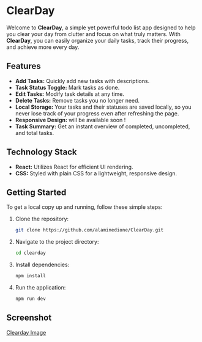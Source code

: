# ClearDay

Welcome to **ClearDay**, a simple yet powerful todo list app designed to help you clear your day from clutter and focus on what truly matters. With **ClearDay**, you can easily organize your daily tasks, track their progress, and achieve more every day.

## Features

- **Add Tasks:** Quickly add new tasks with descriptions.
- **Task Status Toggle:** Mark tasks as done.
- **Edit Tasks:** Modify task details at any time.
- **Delete Tasks:** Remove tasks you no longer need.
- **Local Storage:** Your tasks and their statuses are saved locally, so you never lose track of your progress even after refreshing the page.
- **Responsive Design:** will be available soon ! 
- **Task Summary:** Get an instant overview of completed, uncompleted, and total tasks.

## Technology Stack

- **React:** Utilizes React for efficient UI rendering.
- **CSS:** Styled with plain CSS for a lightweight, responsive design.

## Getting Started

To get a local copy up and running, follow these simple steps:

1. Clone the repository:
   ```bash
   git clone https://github.com/alaminedione/ClearDay.git
   ```
2. Navigate to the project directory:
   ```bash
   cd clearday
   ```
3. Install dependencies:
   ```bash
   npm install
   ```
4. Run the application:
   ```bash
   npm run dev
   ```
## Screenshot
[Clearday Image](https://github.com/alaminedione/ClearDay/edit/main/screenschot.png)
